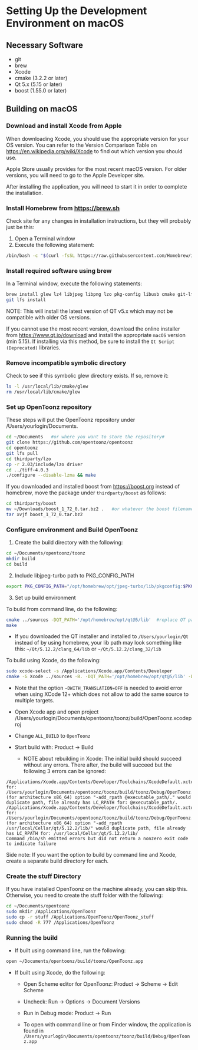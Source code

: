 # Setting Up the Development Environment on macOS

## Necessary Software

- git
- brew
- Xcode
- cmake (3.2.2 or later)
- Qt 5.x (5.15 or later)
- boost (1.55.0 or later)

## Building on macOS

### Download and install Xcode from Apple

When downloading Xcode, you should use the appropriate version for your OS version.  You can refer to the Version Comparison Table on https://en.wikipedia.org/wiki/Xcode to find out which version you should use.

Apple Store usually provides for the most recent macOS version.  For older versions, you will need to go to the Apple Developer site.

After installing the application, you will need to start it in order to complete the installation.

### Install Homebrew from https://brew.sh

Check site for any changes in installation instructions, but they will probably just be this:

1. Open a Terminal window
2. Execute the following statement:
```sh
/bin/bash -c "$(curl -fsSL https://raw.githubusercontent.com/Homebrew/install/master/install.sh)"
```

### Install required software using brew

In a Terminal window, execute the following statements:
```sh
brew install glew lz4 libjpeg libpng lzo pkg-config libusb cmake git-lfs libmypaint qt@5 boost jpeg-turbo opencv
git lfs install
```

NOTE: This will install the latest version of QT v5.x which may not be compatible with older OS versions.

If you cannot use the most recent version, download the online installer from https://www.qt.io/download and install the appropriate `macOS` version (min 5.15).  If installing via this method, be sure to install the `Qt Script (Deprecated)` libraries.

### Remove incompatible symbolic directory
Check to see if this symbolic glew directory exists. If so, remove it:
```sh
ls -l /usr/local/lib/cmake/glew
rm /usr/local/lib/cmake/glew
```

### Set up OpenToonz repository

These steps will put the OpenToonz repository under /Users/yourlogin/Documents.
```sh
cd ~/Documents   #or where you want to store the repository#
git clone https://github.com/opentoonz/opentoonz
cd opentoonz
git lfs pull
cd thirdparty/lzo
cp -r 2.03/include/lzo driver
cd ../tiff-4.0.3
./configure --disable-lzma && make
```

If you downloaded and installed boost from https://boost.org instead of homebrew, move the package under `thirdparty/boost` as follows: 
```sh
cd thirdparty/boost
mv ~/Downloads/boost_1_72_0.tar.bz2 .   #or whatever the boost filename you downloaded is#
tar xvjf boost_1_72_0.tar.bz2
```

### Configure environment and Build OpenToonz

1. Create the build directory with the following:
```sh
cd ~/Documents/opentoonz/toonz
mkdir build
cd build
```
2. Include libjpeg-turbo path to PKG_CONFIG_PATH

```sh
export PKG_CONFIG_PATH="/opt/homebrew/opt/jpeg-turbo/lib/pkgconfig:$PKG_CONFIG_PATH"
```

3. Set up build environment

To build from command line, do the following:
```sh
cmake ../sources -DQT_PATH='/opt/homebrew/opt/qt@5/lib'  #replace QT path with your installed QT version#
make
```
- If you downloaded the QT installer and installed to `/Users/yourlogin/Qt` instead of by using homebrew, your lib path may look something like this: `~/Qt/5.12.2/clang_64/lib` or `~/Qt/5.12.2/clang_32/lib`

To build using Xcode, do the following:
```sh
sudo xcode-select -s /Applications/Xcode.app/Contents/Developer
cmake -G Xcode ../sources -B. -DQT_PATH='/opt/homebrew/opt/qt@5/lib' -DWITH_TRANSLATION=OFF   #replace QT path with your installed QT version#
```
- Note that the option `-DWITH_TRANSLATION=OFF` is needed to avoid error when using XCode 12+ which does not allow to add the same source to multiple targets.
- Open Xcode app and open project /Users/yourlogin/Documents/opentoonz/toonz/build/OpenToonz.xcodeproj
- Change `ALL_BUILD` to `OpenToonz`
- Start build with: Product -> Build

    - NOTE about rebuilding in Xcode: The initial build should succeed without any errors.  There after, the build will succeed but the following 3 errors can be ignored:

```
/Applications/Xcode.app/Contents/Developer/Toolchains/XcodeDefault.xctoolchain/usr/bin/install_name_tool: for: /Users/yourlogin/Documents/opentoonz/toonz/build/toonz/Debug/OpenToonz.app/Contents/MacOS/OpenToonz (for architecture x86_64) option "-add_rpath @executable_path/." would duplicate path, file already has LC_RPATH for: @executable_path/.
/Applications/Xcode.app/Contents/Developer/Toolchains/XcodeDefault.xctoolchain/usr/bin/install_name_tool: for: /Users/yourlogin/Documents/opentoonz/toonz/build/toonz/Debug/OpenToonz.app/Contents/MacOS/OpenToonz (for architecture x86_64) option "-add_rpath /usr/local/Cellar/qt/5.12.2/lib/" would duplicate path, file already has LC_RPATH for: /usr/local/Cellar/qt/5.12.2/lib/
Command /bin/sh emitted errors but did not return a nonzero exit code to indicate failure
```

Side note: If you want the option to build by command line and Xcode, create a separate build directory for each.

### Create the stuff Directory

If you have installed OpenToonz on the machine already, you can skip this.  Otherwise, you need to create the stuff folder with the following:
```sh
cd ~/Documents/opentoonz
sudo mkdir /Applications/OpenToonz
sudo cp -r stuff /Applications/OpenToonz/OpenToonz_stuff
sudo chmod -R 777 /Applications/OpenToonz
```

### Running the build

- If built using command line, run the following:
```sh
open ~/Documents/opentoonz/build/toonz/OpenToonz.app
```

- If built using Xcode, do the following:

    - Open Scheme editor for OpenToonz: Product -> Scheme -> Edit Scheme
    - Uncheck: Run -> Options -> Document Versions
    - Run in Debug mode: Product -> Run

    - To open with command line or from Finder window, the application is found in `/Users/yourlogin/Documents/opentoonz/toonz/build/Debug/OpenToonz.app`

